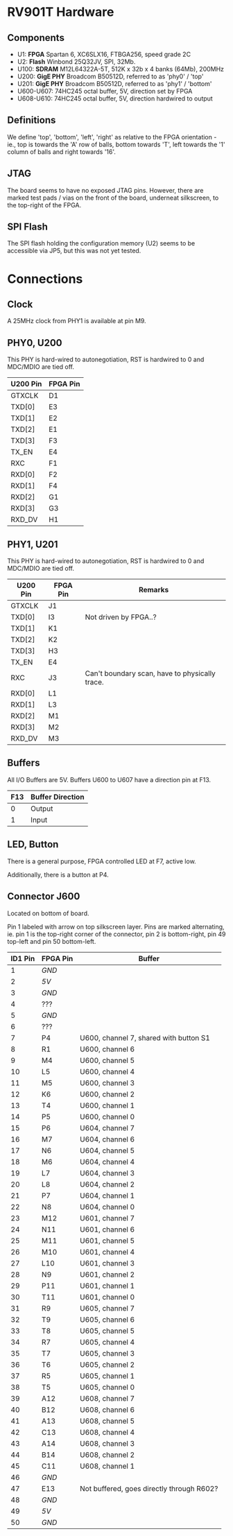 RV901T Hardware
===============

Components
----------

 - U1: **FPGA** Spartan 6, XC6SLX16, FTBGA256, speed grade 2C
 - U2: **Flash** Winbond 25Q32JV, SPI, 32Mb.
 - U100: **SDRAM** M12L64322A-5T, 512K x 32b x 4 banks (64Mb), 200MHz
 - U200: **GigE PHY** Broadcom B50512D, referred to as 'phy0' / 'top'
 - U201: **GigE PHY** Broadcom B50512D, referred to as 'phy1' / 'bottom'
 - U600-U607: 74HC245 octal buffer, 5V, direction set by FPGA
 - U608-U610: 74HC245 octal buffer, 5V, direction hardwired to output

Definitions
-----------

We define 'top', 'bottom', 'left', 'right' as relative to the FPGA orientation - ie.,
top is towards the 'A' row of balls, bottom towards 'T', left towards the '1' column of balls
and right towards '16'.

JTAG
----

The board seems to have no exposed JTAG pins. However, there are marked test pads / vias on the front of the board, underneat silkscreen, to the top-right of the FPGA.

SPI Flash
---------

The SPI flash holding the configuration memory (U2) seems to be accessible via JP5, but this was not yet tested.

Connections
===========

Clock
-----

A 25MHz clock from PHY1 is available at pin M9.

PHY0, U200
----------

This PHY is hard-wired to autonegotiation, RST is hardwired to 0 and MDC/MDIO are tied off.

| U200 Pin | FPGA Pin |
|----------|----------|
| GTXCLK   | D1       |
| TXD[0]   | E3       |
| TXD[1]   | E2       |
| TXD[2]   | E1       |
| TXD[3]   | F3       |
| TX\_EN   | E4       |
| RXC      | F1       |
| RXD[0]   | F2       |
| RXD[1]   | F4       |
| RXD[2]   | G1       |
| RXD[3]   | G3       |
| RXD\_DV  | H1       |

PHY1, U201
----------

This PHY is hard-wired to autonegotiation, RST is hardwired to 0 and MDC/MDIO are tied off.

| U200 Pin | FPGA Pin | Remarks                                        |
|----------|----------|------------------------------------------------|
| GTXCLK   | J1       |                                                |
| TXD[0]   | I3       | Not driven by FPGA..?                          |
| TXD[1]   | K1       |                                                |
| TXD[2]   | K2       |                                                |
| TXD[3]   | H3       |                                                |
| TX\_EN   | E4       |                                                |
| RXC      | J3       | Can't boundary scan, have to physically trace. |
| RXD[0]   | L1       |                                                |
| RXD[1]   | L3       |                                                |
| RXD[2]   | M1       |                                                |
| RXD[3]   | M2       |                                                |
| RXD\_DV  | M3       |                                                |


Buffers
-------

All I/O Buffers are 5V. Buffers U600 to U607 have a direction pin at F13.

| F13 | Buffer Direction |
|-----|------------------|
| 0   | Output           |
| 1   | Input            |

LED, Button
-----------

There is a general purpose, FPGA controlled LED at F7, active low.

Additionally, there is a button at P4.

Connector J600
--------------

Located on bottom of board.

Pin 1 labeled with arrow on top silkscreen layer. Pins are marked alternating, ie. pin 1
is the top-right corner of the connector, pin 2 is bottom-right, pin 49 top-left and pin 50 bottom-left.

| ID1 Pin | FPGA Pin | Buffer                                    |
|---------|----------|-------------------------------------------|
| 1       | *GND*    |                                           |
| 2       | *5V*     |                                           |
| 3       | *GND*    |                                           |
| 4       | ???      |                                           |
| 5       | *GND*    |                                           |
| 6       | ???      |                                           |
| 7       | P4       | U600, channel 7, shared with button S1    |
| 8       | R1       | U600, channel 6                           |
| 9       | M4       | U600, channel 5                           |
| 10      | L5       | U600, channel 4                           |
| 11      | M5       | U600, channel 3                           |
| 12      | K6       | U600, channel 2                           |
| 13      | T4       | U600, channel 1                           |
| 14      | P5       | U600, channel 0                           |
| 15      | P6       | U604, channel 7                           |
| 16      | M7       | U604, channel 6                           |
| 17      | N6       | U604, channel 5                           |
| 18      | M6       | U604, channel 4                           |
| 19      | L7       | U604, channel 3                           |
| 20      | L8       | U604, channel 2                           |
| 21      | P7       | U604, channel 1                           |
| 22      | N8       | U604, channel 0                           |
| 23      | M12      | U601, channel 7                           |
| 24      | N11      | U601, channel 6                           |
| 25      | M11      | U601, channel 5                           |
| 26      | M10      | U601, channel 4                           |
| 27      | L10      | U601, channel 3                           |
| 28      | N9       | U601, channel 2                           |
| 29      | P11      | U601, channel 1                           |
| 30      | T11      | U601, channel 0                           |
| 31      | R9       | U605, channel 7                           |
| 32      | T9       | U605, channel 6                           |
| 33      | T8       | U605, channel 5                           |
| 34      | R7       | U605, channel 4                           |
| 35      | T7       | U605, channel 3                           |
| 36      | T6       | U605, channel 2                           |
| 37      | R5       | U605, channel 1                           |
| 38      | T5       | U605, channel 0                           |
| 39      | A12      | U608, channel 7                           |
| 40      | B12      | U608, channel 6                           |
| 41      | A13      | U608, channel 5                           |
| 42      | C13      | U608, channel 4                           |
| 43      | A14      | U608, channel 3                           |
| 44      | B14      | U608, channel 2                           |
| 45      | C11      | U608, channel 1                           |
| 46      | *GND*    |                                           |
| 47      | E13      | Not buffered, goes directly through R602? |
| 48      | *GND*    |                                           |
| 49      | *5V*     |                                           |
| 50      | *GND*    |                                           |
